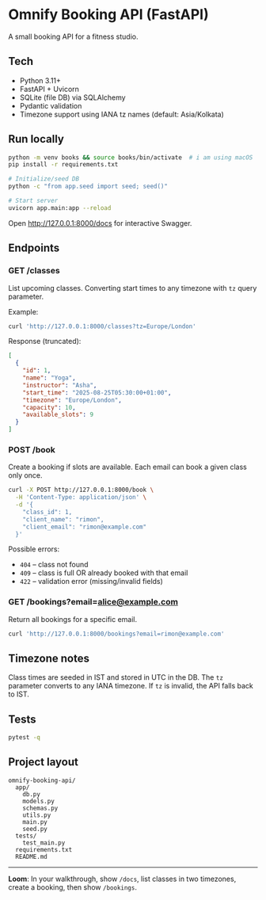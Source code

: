 # Omnify Booking API (FastAPI)

A small booking API for a fitness studio.

## Tech
- Python 3.11+
- FastAPI + Uvicorn
- SQLite (file DB) via SQLAlchemy
- Pydantic validation
- Timezone support using IANA tz names (default: Asia/Kolkata)

## Run locally

```bash
python -m venv books && source books/bin/activate  # i am using macOS
pip install -r requirements.txt

# Initialize/seed DB
python -c "from app.seed import seed; seed()"

# Start server
uvicorn app.main:app --reload
```

Open http://127.0.0.1:8000/docs for interactive Swagger.

## Endpoints

### GET /classes
List upcoming classes. Converting start times to any timezone with `tz` query parameter.

Example:
```bash
curl 'http://127.0.0.1:8000/classes?tz=Europe/London'
```

Response (truncated):
```json
[
  {
    "id": 1,
    "name": "Yoga",
    "instructor": "Asha",
    "start_time": "2025-08-25T05:30:00+01:00",
    "timezone": "Europe/London",
    "capacity": 10,
    "available_slots": 9
  }
]
```

### POST /book
Create a booking if slots are available. Each email can book a given class only once.

```bash
curl -X POST http://127.0.0.1:8000/book \
  -H 'Content-Type: application/json' \
  -d '{
    "class_id": 1,
    "client_name": "rimon",
    "client_email": "rimon@example.com"
  }'
```

Possible errors:
- `404` – class not found
- `409` – class is full OR already booked with that email
- `422` – validation error (missing/invalid fields)

### GET /bookings?email=alice@example.com
Return all bookings for a specific email.

```bash
curl 'http://127.0.0.1:8000/bookings?email=rimon@example.com'
```

## Timezone notes
Class times are seeded in IST and stored in UTC in the DB. The `tz` parameter converts to any IANA timezone.
If `tz` is invalid, the API falls back to IST.

## Tests
```bash
pytest -q
```

## Project layout
```
omnify-booking-api/
  app/
    db.py
    models.py
    schemas.py
    utils.py
    main.py
    seed.py
  tests/
    test_main.py
  requirements.txt
  README.md
```

---
**Loom**: In your walkthrough, show `/docs`, list classes in two timezones, create a booking, then show `/bookings`.
